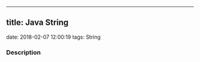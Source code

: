 ------------------
title: Java String
------------------
date: 2018-02-07 12:00:19
tags: String

### Description
